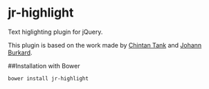jr-highlight
============

Text higlighting plugin for jQuery.

This plugin is based on the work made by [Chintan Tank](https://github.com/tankchintan) and [Johann Burkard](http://johannburkard.de/).

##Installation with Bower

`bower install jr-highlight`
